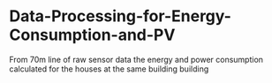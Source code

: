 # Data-Processing-for-Energy-Consumption-and-PV
From 70m line of raw sensor data the energy and power consumption calculated for the houses at the same building building
